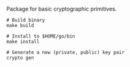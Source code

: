 Package for basic cryptographic primitives.

```shell
# Build binary
make build

# Install to $HOME/go/bin
make install

# Generate a new (private, public) key pair
crypto gen
```
